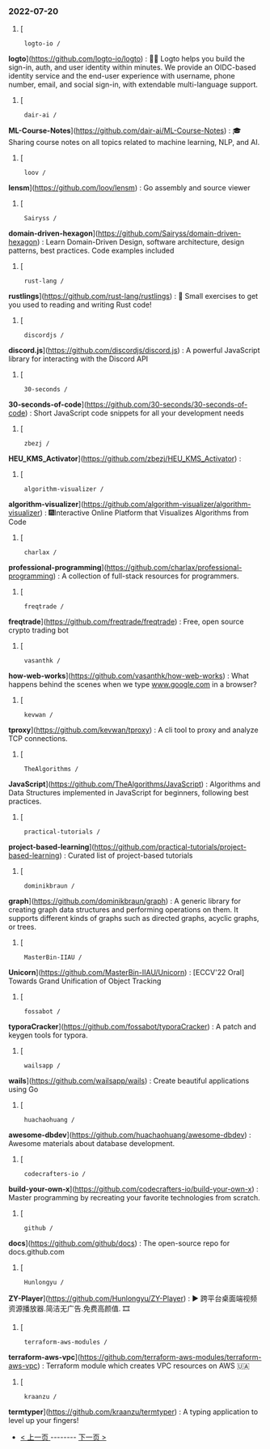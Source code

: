 ### 2022-07-20 
1. [
    

        logto-io /
**logto**](https://github.com/logto-io/logto) : 🧑‍🚀 Logto helps you build the sign-in, auth, and user identity within minutes. We provide an OIDC-based identity service and the end-user experience with username, phone number, email, and social sign-in, with extendable multi-language support.
1. [
    

        dair-ai /
**ML-Course-Notes**](https://github.com/dair-ai/ML-Course-Notes) : 🎓 Sharing course notes on all topics related to machine learning, NLP, and AI.
1. [
    

        loov /
**lensm**](https://github.com/loov/lensm) : Go assembly and source viewer
1. [
    

        Sairyss /
**domain-driven-hexagon**](https://github.com/Sairyss/domain-driven-hexagon) : Learn Domain-Driven Design, software architecture, design patterns, best practices. Code examples included
1. [
    

        rust-lang /
**rustlings**](https://github.com/rust-lang/rustlings) : 🦀 Small exercises to get you used to reading and writing Rust code!
1. [
    

        discordjs /
**discord.js**](https://github.com/discordjs/discord.js) : A powerful JavaScript library for interacting with the Discord API
1. [
    

        30-seconds /
**30-seconds-of-code**](https://github.com/30-seconds/30-seconds-of-code) : Short JavaScript code snippets for all your development needs
1. [
    

        zbezj /
**HEU_KMS_Activator**](https://github.com/zbezj/HEU_KMS_Activator) : 
1. [
    

        algorithm-visualizer /
**algorithm-visualizer**](https://github.com/algorithm-visualizer/algorithm-visualizer) : 🎆Interactive Online Platform that Visualizes Algorithms from Code
1. [
    

        charlax /
**professional-programming**](https://github.com/charlax/professional-programming) : A collection of full-stack resources for programmers.
1. [
    

        freqtrade /
**freqtrade**](https://github.com/freqtrade/freqtrade) : Free, open source crypto trading bot
1. [
    

        vasanthk /
**how-web-works**](https://github.com/vasanthk/how-web-works) : What happens behind the scenes when we type www.google.com in a browser?
1. [
    

        kevwan /
**tproxy**](https://github.com/kevwan/tproxy) : A cli tool to proxy and analyze TCP connections.
1. [
    

        TheAlgorithms /
**JavaScript**](https://github.com/TheAlgorithms/JavaScript) : Algorithms and Data Structures implemented in JavaScript for beginners, following best practices.
1. [
    

        practical-tutorials /
**project-based-learning**](https://github.com/practical-tutorials/project-based-learning) : Curated list of project-based tutorials
1. [
    

        dominikbraun /
**graph**](https://github.com/dominikbraun/graph) : A generic library for creating graph data structures and performing operations on them. It supports different kinds of graphs such as directed graphs, acyclic graphs, or trees.
1. [
    

        MasterBin-IIAU /
**Unicorn**](https://github.com/MasterBin-IIAU/Unicorn) : [ECCV'22 Oral] Towards Grand Unification of Object Tracking
1. [
    

        fossabot /
**typoraCracker**](https://github.com/fossabot/typoraCracker) : A patch and keygen tools for typora.
1. [
    

        wailsapp /
**wails**](https://github.com/wailsapp/wails) : Create beautiful applications using Go
1. [
    

        huachaohuang /
**awesome-dbdev**](https://github.com/huachaohuang/awesome-dbdev) : Awesome materials about database development.
1. [
    

        codecrafters-io /
**build-your-own-x**](https://github.com/codecrafters-io/build-your-own-x) : Master programming by recreating your favorite technologies from scratch.
1. [
    

        github /
**docs**](https://github.com/github/docs) : The open-source repo for docs.github.com
1. [
    

        Hunlongyu /
**ZY-Player**](https://github.com/Hunlongyu/ZY-Player) : ▶️ 跨平台桌面端视频资源播放器.简洁无广告.免费高颜值. 🎞
1. [
    

        terraform-aws-modules /
**terraform-aws-vpc**](https://github.com/terraform-aws-modules/terraform-aws-vpc) : Terraform module which creates VPC resources on AWS 🇺🇦
1. [
    

        kraanzu /
**termtyper**](https://github.com/kraanzu/termtyper) : A typing application to level up your fingers! 

- [ < 上一页 ](https://github.com/able8/github-trending-daily-record/blob/master/2022-07-19.md) -------- [ 下一页 > ](https://github.com/able8/github-trending-daily-record/blob/master/2022-07-21.md)